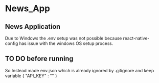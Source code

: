 # News_App

## News Application

Due to Windows the .env setup was not possible because react-native-config has issue with the windows OS setup process.

## TO DO before running
So Instead made env.json which is already ignored by .gitignore and keep variable 
{ "API_KEY" : "<YOUR API KEY>" }
